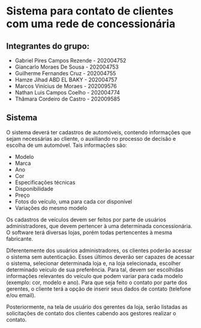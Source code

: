 # Sistema para contato de clientes com uma rede de concessionária 

## Integrantes do grupo:
  - Gabriel Pires Campos Rezende - 202004752
  - Giancarlo Moraes De Sousa - 202004753
  - Guilherme Fernandes Cruz - 202004755
  - Hamze Jihad ABD EL BAKY - 202004757
  - Marcos Vinícius de Moraes - 202009576
  - Nathan Luis Campos Coelho - 202004774
  - Thâmara Cordeiro de Castro - 202009585


## Sistema

O sistema deverá ter cadastros de automóveis, contendo informações que sejam necessárias ao cliente, o auxiliando no processo de decisão e escolha de um automóvel.
Tais informações são:
  - Modelo
  - Marca
  - Ano
  - Cor
  - Especificações técnicas
  - Disponibilidade
  - Preço
  - Fotos do veículo, uma para cada cor disponível
  - Variações do mesmo modelo

Os cadastros de veículos devem ser feitos por parte de usuários administradores, que devem pertencer à uma determinada concessionária. O software terá diversas lojas, porém todas pertencentes à mesma fabricante. 

Diferentemente dos usuários administradores, os clientes poderão acessar o sistema sem autenticação. Esses últimos deverão ser capazes de acessar o sistema, selecionar determinada loja e, na loja selecionada, escolher determinado veículo de sua preferência. Para tal, devem ser escolhidas informações relevantes do veículo que podem variar para cada modelo (exemplo: cor, modelo e ano). Para que seja feito o contato por parte dos gerentes, o cliente terá a opção de inserir seus dados de contato (telefone e/ou email).

Posteriormente, na tela de usuário dos gerentes da loja, serão listadas as solicitações de contato dos clientes cabendo aos gestores realizar o contato.
